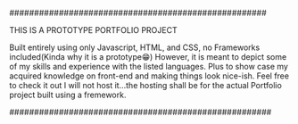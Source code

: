 ####################################################

THIS IS A PROTOTYPE PORTFOLIO PROJECT

Built entirely using only Javascript, HTML, and CSS, no Frameworks included(Kinda why it is a prototype😁)
However, it is meant to depict some of my skills and experience with the listed languages.
Plus to show case my acquired knowledge on front-end and making things look nice-ish.
Feel free to check it out
I will not host it...the hosting shall be for the actual Portfolio project built using a fremework.

#####################################################
